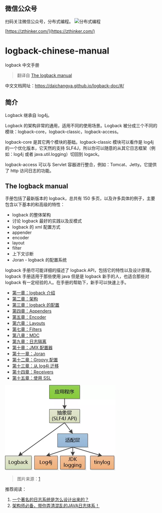 ## 微信公众号

扫码关注微信公众号，分布式编程。
![分布式编程](http://www.images.mdan.top/qrcode_for_gh_1e2587cc42b1_258_1587996055777.jpg)

[https://zthinker.com/](https://zthinker.com/)

# logback-chinese-manual
logback 中文手册
> 翻译自 [The logback manual](https://logback.qos.ch/manual/index.html)  


中文文档网址：https://daichangya.github.io/logback-doc/#/

## 简介

Logback 继承自 log4j。

Logback 的架构非常的通用，适用不同的使用场景。Logback 被分成三个不同的模块：logback-core，logback-classic，logback-access。

logback-core 是其它两个模块的基础。logback-classic 模块可以看作是 log4j 的一个优化版本，它天然的支持 SLF4J，所以你可以随意的从其它日志框架（例如：log4j 或者 java.util.logging）切回到 logack。

logback-access 可以与 Servlet 容器进行整合，例如：Tomcat、Jetty。它提供了 http 访问日志的功能。

## The logback manual

手册包括了最新版本的 logback，总共有 150 多页，以及许多具体的例子，主要包含以下基本的和高级的特性：

- logback 的整体架构
- 讨论 logback 最好的实践以及反模式
- logback 的 xml 配置方式
- appender
- encoder
- layout
- filter
- 上下文诊断
- Joran - logback 的配置系统

logback 手册尽可能详细的描述了 logback API，包括它的特性以及设计原理。logback 手册适用于那些使用 java 但是是 logback 新手的人，也适合那些对 logback 有一定经验的人。在手册的帮助下，新手可以快速上手。

* [第一章：logback 介绍](https://github.com/daichangya/logback-doc/blob/master/01%E7%AC%AC%E4%B8%80%E7%AB%A0%EF%BC%9Alogback%20%E4%BB%8B%E7%BB%8D.md)  
* [第二章：架构](https://github.com/daichangya/logback-doc/blob/master/02%E7%AC%AC%E4%BA%8C%E7%AB%A0%EF%BC%9A%E6%9E%B6%E6%9E%84.md)  
* [第三章：logback 的配置](https://github.com/daichangya/logback-doc/blob/master/03%E7%AC%AC%E4%B8%89%E7%AB%A0%EF%BC%9Alogback%20%E7%9A%84%E9%85%8D%E7%BD%AE.md)  
* [第四章：Appenders](https://github.com/daichangya/logback-doc/blob/master/04%E7%AC%AC%E5%9B%9B%E7%AB%A0%EF%BC%9AAppenders.md)  
* [第五章：Encoder](https://github.com/daichangya/logback-doc/blob/master/05%E7%AC%AC%E4%BA%94%E7%AB%A0%EF%BC%9AEncoder.md)   
* [第六章：Layouts](https://github.com/daichangya/logback-doc/blob/master/06%E7%AC%AC%E5%85%AD%E7%AB%A0%EF%BC%9ALayouts.md)  
* [第七章：Filters](https://github.com/daichangya/logback-doc/blob/master/07%E7%AC%AC%E4%B8%83%E7%AB%A0%EF%BC%9AFilters.md)  
* [第八章：MDC](https://github.com/daichangya/logback-doc/blob/master/08%E7%AC%AC%E5%85%AB%E7%AB%A0%EF%BC%9AMDC.md)  
* [第九章：日志隔离](https://github.com/daichangya/logback-doc/blob/master/09%E7%AC%AC%E4%B9%9D%E7%AB%A0%EF%BC%9A%E6%97%A5%E5%BF%97%E9%9A%94%E7%A6%BB.md)  
* [第十章：JMX 配置器](https://github.com/daichangya/logback-doc/blob/master/10%E7%AC%AC%E5%8D%81%E7%AB%A0%EF%BC%9AJMX%20%E9%85%8D%E7%BD%AE%E5%99%A8.md)  
* [第十一章：Joran](https://github.com/daichangya/logback-doc/blob/master/11%E7%AC%AC%E5%8D%81%E4%B8%80%E7%AB%A0%EF%BC%9AJoran.md)  
* [第十二章：Groovy 配置](https://github.com/daichangya/logback-doc/blob/master/12%E7%AC%AC%E5%8D%81%E4%BA%8C%E7%AB%A0%EF%BC%9AGroovy%20%E9%85%8D%E7%BD%AE.md)  
* [第十三章：从 log4j 迁移](https://github.com/daichangya/logback-doc/blob/master/13%E7%AC%AC%E5%8D%81%E4%B8%89%E7%AB%A0%EF%BC%9A%E4%BB%8E%20log4j%20%E8%BF%81%E7%A7%BB.md)  
* [第十四章：Receivers](https://github.com/daichangya/logback-doc/blob/master/14%E7%AC%AC%E5%8D%81%E5%9B%9B%E7%AB%A0%EF%BC%9AReceivers.md)  
* [第十五章：使用 SSL](https://github.com/daichangya/logback-doc/blob/master/15%E7%AC%AC%E5%8D%81%E4%BA%94%E7%AB%A0%EF%BC%9A%E4%BD%BF%E7%94%A8%20SSL.md)



![](images/log.png)

> 图片来源：<a href="#note1">1</a>

推荐阅读：
1. <a name="note1"></a>[一个著名的日志系统是怎么设计出来的？](https://mp.weixin.qq.com/s/XiCky-Z8-n4vqItJVHjDIg)
2. [架构师必备，带你弄清混乱的JAVA日志体系！](https://mp.weixin.qq.com/s/8VvBdRH_Yc-Dt4HFGbC5rg)
